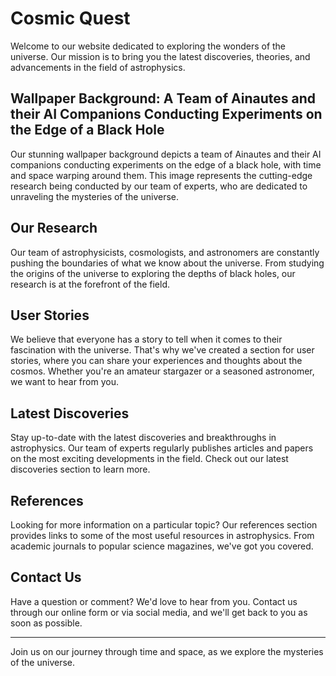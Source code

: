 <!--font:Inter-->

# Cosmic Quest

Welcome to our website dedicated to exploring the wonders of the universe. Our mission is to bring you the latest discoveries, theories, and advancements in the field of astrophysics.

## Wallpaper Background: A Team of Ainautes and their AI Companions Conducting Experiments on the Edge of a Black Hole

Our stunning wallpaper background depicts a team of Ainautes and their AI companions conducting experiments on the edge of a black hole, with time and space warping around them. This image represents the cutting-edge research being conducted by our team of experts, who are dedicated to unraveling the mysteries of the universe.

## Our Research

Our team of astrophysicists, cosmologists, and astronomers are constantly pushing the boundaries of what we know about the universe. From studying the origins of the universe to exploring the depths of black holes, our research is at the forefront of the field.

## User Stories

We believe that everyone has a story to tell when it comes to their fascination with the universe. That's why we've created a section for user stories, where you can share your experiences and thoughts about the cosmos. Whether you're an amateur stargazer or a seasoned astronomer, we want to hear from you.

## Latest Discoveries

Stay up-to-date with the latest discoveries and breakthroughs in astrophysics. Our team of experts regularly publishes articles and papers on the most exciting developments in the field. Check out our latest discoveries section to learn more.

## References

Looking for more information on a particular topic? Our references section provides links to some of the most useful resources in astrophysics. From academic journals to popular science magazines, we've got you covered.

## Contact Us

Have a question or comment? We'd love to hear from you. Contact us through our online form or via social media, and we'll get back to you as soon as possible.

---

Join us on our journey through time and space, as we explore the mysteries of the universe.

<!--

Write me content for website with wallpaper which alt text is:

"A team of Ainautes and their AI companions conducting experiments on the edge of a black hole, with time and space warping around them."

The name/title of the page should not be 1:1 copy of the alt text but rather a real content of the website which is using this wallpaper.

- Use markdown format
- Start with heading
- Heading should be short and concise
- The content should look like a real website
- The website should not be about the wallpaper, wallpaper is just a related background
- Heading should be contain work "wallpaper" or "background"
- Include real sections like references, contact, user stories, etc. use things relevant to the page purpose.
- Feel free to use structure like headings, bullets, numbering, blockquotes, paragraphs, horizontal lines, etc.
- You can use formatting like bold or _italic_
- You can include UTF-8 emojis
- Links should be only #hash anchors (and you can refer to the document itself)
- Do not include images


---


# Exploring the Mysteries of the Universe: A Journey Through Time and Space

Welcome to our website dedicated to exploring the wonders of the universe. Our mission is to bring you the latest discoveries, theories, and advancements in the field of astrophysics.

## Wallpaper Background: A Team of Ainautes and their AI Companions Conducting Experiments on the Edge of a Black Hole

Our stunning wallpaper background depicts a team of Ainautes and their AI companions conducting experiments on the edge of a black hole, with time and space warping around them. This image represents the cutting-edge research being conducted by our team of experts, who are dedicated to unraveling the mysteries of the universe.

## Our Research

Our team of astrophysicists, cosmologists, and astronomers are constantly pushing the boundaries of what we know about the universe. From studying the origins of the universe to exploring the depths of black holes, our research is at the forefront of the field.

## User Stories

We believe that everyone has a story to tell when it comes to their fascination with the universe. That's why we've created a section for user stories, where you can share your experiences and thoughts about the cosmos. Whether you're an amateur stargazer or a seasoned astronomer, we want to hear from you.

## Latest Discoveries

Stay up-to-date with the latest discoveries and breakthroughs in astrophysics. Our team of experts regularly publishes articles and papers on the most exciting developments in the field. Check out our latest discoveries section to learn more.

## References

Looking for more information on a particular topic? Our references section provides links to some of the most useful resources in astrophysics. From academic journals to popular science magazines, we've got you covered.

## Contact Us

Have a question or comment? We'd love to hear from you. Contact us through our online form or via social media, and we'll get back to you as soon as possible.

---

Join us on our journey through time and space, as we explore the mysteries of the universe.


---


Write me a Google font which is best fitting for the website.

Pick from the list:
- Montserrat
- Alegreya
- Lato
- Barlow Condensed
- IBM Plex Sans
- Poppins
- Inter
- Exo 2
- Roboto
- Futura
- Dancing Script
- Open Sans
- Cormorant Garamond
- Barlow Condensed
- Playfair Display
- Cabin
- Cinzel
- Raleway
- Orbitron
- Lobster
- Cinzel Decorative
- Great Vibes


Write just the font name nothing else.


---


Inter

-->

